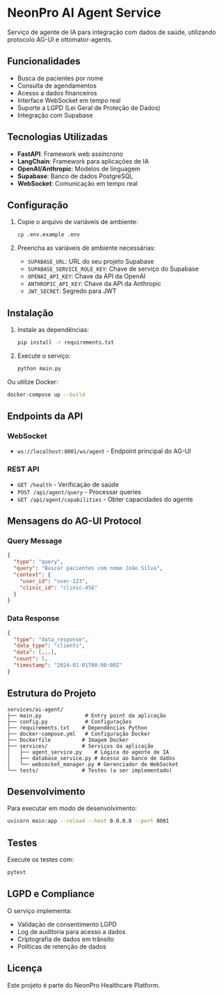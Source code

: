 # NeonPro AI Agent Service

Serviço de agente de IA para integração com dados de saúde, utilizando protocolo AG-UI e ottomator-agents.

## Funcionalidades

- Busca de pacientes por nome
- Consulta de agendamentos
- Acesso a dados financeiros
- Interface WebSocket em tempo real
- Suporte a LGPD (Lei Geral de Proteção de Dados)
- Integração com Supabase

## Tecnologias Utilizadas

- **FastAPI**: Framework web assíncrono
- **LangChain**: Framework para aplicações de IA
- **OpenAI/Anthropic**: Modelos de linguagem
- **Supabase**: Banco de dados PostgreSQL
- **WebSocket**: Comunicação em tempo real

## Configuração

1. Copie o arquivo de variáveis de ambiente:

   ```bash
   cp .env.example .env
   ```

2. Preencha as variáveis de ambiente necessárias:
   - `SUPABASE_URL`: URL do seu projeto Supabase
   - `SUPABASE_SERVICE_ROLE_KEY`: Chave de serviço do Supabase
   - `OPENAI_API_KEY`: Chave da API da OpenAI
   - `ANTHROPIC_API_KEY`: Chave da API da Anthropic
   - `JWT_SECRET`: Segredo para JWT

## Instalação

1. Instale as dependências:

   ```bash
   pip install -r requirements.txt
   ```

2. Execute o serviço:
   ```bash
   python main.py
   ```

Ou utilize Docker:

```bash
docker-compose up --build
```

## Endpoints da API

### WebSocket

- `ws://localhost:8001/ws/agent` - Endpoint principal do AG-UI

### REST API

- `GET /health` - Verificação de saúde
- `POST /api/agent/query` - Processar queries
- `GET /api/agent/capabilities` - Obter capacidades do agente

## Mensagens do AG-UI Protocol

### Query Message

```json
{
  "type": "query",
  "query": "Buscar pacientes com nome João Silva",
  "context": {
    "user_id": "user-123",
    "clinic_id": "clinic-456"
  }
}
```

### Data Response

```json
{
  "type": "data_response",
  "data_type": "clients",
  "data": [...],
  "count": 5,
  "timestamp": "2024-01-01T00:00:00Z"
}
```

## Estrutura do Projeto

```
services/ai-agent/
├── main.py              # Entry point da aplicação
├── config.py            # Configurações
├── requirements.txt    # Dependências Python
├── docker-compose.yml   # Configuração Docker
├── Dockerfile          # Imagem Docker
├── services/           # Serviços da aplicação
│   ├── agent_service.py    # Lógica do agente de IA
│   ├── database_service.py # Acesso ao banco de dados
│   └── websocket_manager.py # Gerenciador de WebSocket
└── tests/              # Testes (a ser implementado)
```

## Desenvolvimento

Para executar em modo de desenvolvimento:

```bash
uvicorn main:app --reload --host 0.0.0.0 --port 8001
```

## Testes

Execute os testes com:

```bash
pytest
```

## LGPD e Compliance

O serviço implementa:

- Validação de consentimento LGPD
- Log de auditoria para acesso a dados
- Criptografia de dados em trânsito
- Políticas de retenção de dados

## Licença

Este projeto é parte do NeonPro Healthcare Platform.
